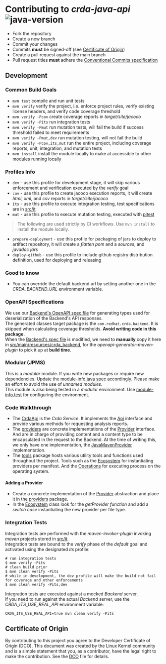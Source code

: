 # Contributing to *crda-java-api*<br/>![java-version][10]

* Fork the repository
* Create a new branch
* Commit your changes
* Commits <strong>must</strong> be signed-off (see [Certificate of Origin](#certificate-of-origin))
* Create a pull request against the main branch
* Pull request titles <strong>must</strong> adhere the [Conventional Commits specification][0]

## Development

### Common Build Goals

* `mvn test` compile and run unit tests
* `mvn verify` verify the project, i.e. enforce project rules, verify existing license headers,
  and verify code coverage threshold
* `mvn verify -Pcov` create coverage reports in *target/site/jacoco*
* `mvn verify -Pits` run integration tests
* `mvn verify -Pmut` run mutation tests, will fail the build if success threshold failed to meet requirements
* `mvn verify -Pmut,dev` run mutation testing, will not fail the build
* `mvn verify -Pcov,its,mut` run the entire project, including coverage reports, unit, integration, and mutation tests 
* `mvn install` install the module locally to make at accessible to other modules running locally

### Profiles Info

* `dev` - use this profile for development stage, it will skip various enforcement and verification
  executed by the *verify* goal
* `cov` - use this profile to create jacoco execution reports, it will create *html*, *xml*, and *csv*
  reports in *target/site/jacoco*
* `its` - use this profile to execute integration testing, test specifications are in [src/it](src/it)
* `mut` - use this profile to execute mutation testing, executed with [pitest](https://pitest.org)
> The following are used strictly by CI workflows. Use `mvn install` to install the module locally.
* `prepare-deployment` - use this profile for packaging of jars to deploy to artifact repository,
  it will create a *flatten pom* and a *sources*, and *javadoc* *jars*
* `deploy-github` - use this profile to include github registry distribution definition,
  used for deploying and releasing

### Good to know

* You can override the default backend url by setting another one in the _CRDA_BACKEND_URL_ environment variable.

### OpenAPI Specifications

We use our [Backend's OpenAPI spec file][1] for generating types used for deserialization of the Backend's
API responses.<br/>
The generated classes target package is the `com.redhat.crda.backend`. It is skipped when calculating coverage
thresholds. **Avoid writing code in this package.**<br/> 
When the [Backend's spec file][1] is modified, we need to **manually** copy it here in
[src/main/resources/crda_backend](src/main/resources/crda_backend/openapi.yaml),
for the *openapi-generator-maven-plugin* to pick it up at **build time**.

### Modular (JPMS)

This is a *modular* module. If you write new packages or require new dependencies.
Update the [module-info.java spec](src/main/java/module-info.java) accordingly.
Please make an effort to avoid the use of *unnamed modules*.<br/>
This module is also being tested in a *modular* environment. Use
[module-info.test](src/test/java/module-info.test) for configuring the environment.

### Code Walkthrough

* The [CrdaApi](src/main/java/com/redhat/crda/impl/CrdaApi.java) is the *Crda Service*. It implements the
  [Api](src/main/java/com/redhat/crda/Api.java) interface and provide various methods for requesting analysis reports.
* The [providers](src/main/java/com/redhat/crda/providers) are concrete implementations of the
  [Provider](src/main/java/com/redhat/crda/Provider.java) interface. And are in charge of providing content and a
  content type to be encapsulated in the request to the Backend. At the time of writing this, we only have one
  implementation, the [JavaMavenProvider](src/main/java/com/redhat/crda/providers/JavaMavenProvider.java)
  implementation.
* The [tools](src/main/java/com/redhat/crda/tools) package hosts various utility tools and functions used throughout
  the project. Tools such as the [Ecosystem](src/main/java/com/redhat/crda/tools/Ecosystem.java) for instantiating
  providers per manifest. And the [Operations](src/main/java/com/redhat/crda/tools/Operations.java) for executing
  process on the operating system.

#### Adding a Provider

* Create a concrete implementation of the [Provider](src/main/java/com/redhat/crda/Provider.java) abstraction and place
  it in the [providers](src/main/java/com/redhat/crda/providers) package.
* In the [Ecosystem](src/main/java/com/redhat/crda/tools/Ecosystem.java) class look for the *getProvider function*
  and add a *switch case* instantiating the new provider per file type.

### Integration Tests

Integration tests are performed with the _maven-invoker-plugin_ invoking _maven_ projects stored in [src/it](src/it).<br/>
Integration tests are bound to the _verify_ phase of the _default_ goal and activated using the designated _its_ profile:

```shell
# run integration tests
$ mvn verify -Pits
# clean build prior
$ mvn clean verify -Pits
# while in development, the dev profile will make the build not fail for coverage and other enforcements  
$ mvn clean verify -Pits,dev
```

Integration tests are executed against a mocked _Backend_ server.<br/>
If you need to run against the actual _Backend_ server, use the _CRDA_ITS_USE_REAL_API_ environment variable:

```shell
CRDA_ITS_USE_REAL_API=true mvn clean verify -Pits
```

## Certificate of Origin

By contributing to this project you agree to the Developer Certificate of
Origin (DCO). This document was created by the Linux Kernel community and is a
simple statement that you, as a contributor, have the legal right to make the
contribution. See the [DCO](DCO) file for details.

<!-- Real links -->
[0]: https://www.conventionalcommits.org/en/v1.0.0/
[1]: https://github.com/RHEcosystemAppEng/crda-backend/blob/main/src/main/resources/META-INF/openapi.yaml

<!-- Badge links -->
[10]: https://badgen.net/badge/Java%20Version/11/5382a1
